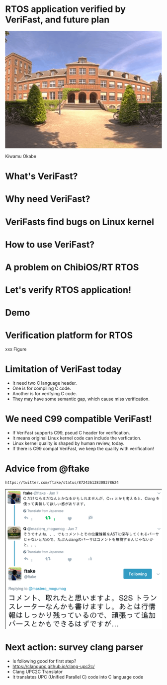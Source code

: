 # RTOS application verified by VeriFast, and future plan

![background](img/ESAT_KULeuven.png)

Kiwamu Okabe

# What's VeriFast?
# Why need VeriFast?
# VeriFasts find bugs on Linux kernel
# How to use VeriFast?
# A problem on ChibiOS/RT RTOS
# Let's verify RTOS application!
# Demo
# Verification platform for RTOS

xxx Figure

# Limitation of VeriFast today

* It need two C language header.
* One is for compiling C code.
* Another is for verifying C code.
* They may have some semantic gap, which cause miss verification.

# We need C99 compatible VeriFast!

* If VeriFast supports C99, pseud C header for verification.
* It means original Linux kernel code can include the verfication.
* Linux kernel quality is shaped by human review, today.
* If there is C99 compat VeriFast, we keep the quality with verification!

# Advice from \@ftake

```
https://twitter.com/ftake/status/872436138308378624
```

![inline](img/ftake.png)

# Next action: survey clang parser

* Is following good for first step?
* https://clangupc.github.io/clang-upc2c/
* Clang UPC2C Translator
* It translates UPC (Unified Parallel C) code into C language code
